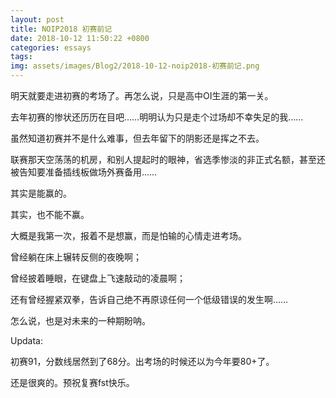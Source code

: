 ```yaml
---
layout: post
title: NOIP2018 初赛前记
date: 2018-10-12 11:50:22 +0800
categories: essays
tags: 
img: assets/images/Blog2/2018-10-12-noip2018-初赛前记.png
---
```


明天就要走进初赛的考场了。再怎么说，只是高中OI生涯的第一关。

去年初赛的惨状还历历在目吧……明明认为只是走个过场却不幸失足的我……

虽然知道初赛并不是什么难事，但去年留下的阴影还是挥之不去。

联赛那天空荡荡的机房，和别人提起时的眼神，省选季惨淡的非正式名额，甚至还被告知要准备插线板做场外赛备用……

其实是能赢的。

其实，也不能不赢。

大概是我第一次，报着不是想赢，而是怕输的心情走进考场。

曾经躺在床上辗转反侧的夜晚啊；

曾经披着睡眼，在键盘上飞速敲动的凌晨啊；

还有曾经握紧双拳，告诉自己绝不再原谅任何一个低级错误的发生啊……

怎么说，也是对未来的一种期盼呐。

Updata:

初赛91，分数线居然到了68分。出考场的时候还以为今年要80+了。

还是很爽的。预祝复赛fst快乐。